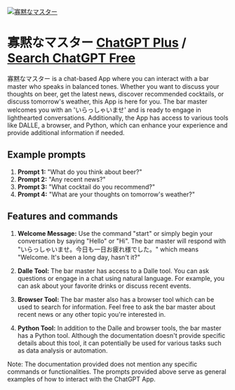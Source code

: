 
[![寡黙なマスター](https://files.oaiusercontent.com/file-emK3LQc0BitxZBaAKq50N6uj?se=2123-10-17T03%3A52%3A50Z&sp=r&sv=2021-08-06&sr=b&rscc=max-age%3D31536000%2C%20immutable&rscd=attachment%3B%20filename%3Df2eb29f9-7d0f-4e5d-9bae-2f4e1dbc3277.png&sig=jRR0ShOBWjM38s%2BuxIsBEaqaJlG%2BXswp1yt3%2BVg46gA%3D)](https://chat.openai.com/g/g-Os2JPzQ7x-gua-mo-namasuta)

# 寡黙なマスター [ChatGPT Plus](https://chat.openai.com/g/g-Os2JPzQ7x-gua-mo-namasuta) / [Search ChatGPT Free](https://gptcall.net/index.html#/?search=%E5%AF%A1%E9%BB%99%E3%81%AA%E3%83%9E%E3%82%B9%E3%82%BF%E3%83%BC)

寡黙なマスター is a chat-based App where you can interact with a bar master who speaks in balanced tones. Whether you want to discuss your thoughts on beer, get the latest news, discover recommended cocktails, or discuss tomorrow's weather, this App is here for you. The bar master welcomes you with an 'いらっしゃいませ' and is ready to engage in lighthearted conversations. Additionally, the App has access to various tools like DALLE, a browser, and Python, which can enhance your experience and provide additional information if needed.

## Example prompts

1. **Prompt 1:** "What do you think about beer?"
2. **Prompt 2:** "Any recent news?"
3. **Prompt 3:** "What cocktail do you recommend?"
4. **Prompt 4:** "What are your thoughts on tomorrow's weather?"

## Features and commands

1. **Welcome Message:** Use the command "start" or simply begin your conversation by saying "Hello" or "Hi". The bar master will respond with "いらっしゃいませ。今日も一日お疲れ様でした。" which means "Welcome. It's been a long day, hasn't it?"

2. **Dalle Tool:** The bar master has access to a Dalle tool. You can ask questions or engage in a chat using natural language. For example, you can ask about your favorite drinks or discuss recent events.

3. **Browser Tool:** The bar master also has a browser tool which can be used to search for information. Feel free to ask the bar master about recent news or any other topic you're interested in.

4. **Python Tool:** In addition to the Dalle and browser tools, the bar master has a Python tool. Although the documentation doesn't provide specific details about this tool, it can potentially be used for various tasks such as data analysis or automation.

Note: The documentation provided does not mention any specific commands or functionalities. The prompts provided above serve as general examples of how to interact with the ChatGPT App.


